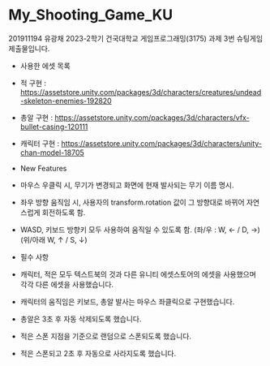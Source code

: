 # My_Shooting_Game_KU
201911194 유광채
 2023-2학기 건국대학교 게임프로그래밍(3175) 과제 3번 슈팅게임 제출물입니다.

- 사용한 에셋 목록
- 적 구현 : https://assetstore.unity.com/packages/3d/characters/creatures/undead-skeleton-enemies-192820
- 총알 구현 : https://assetstore.unity.com/packages/3d/characters/vfx-bullet-casing-120111
- 캐릭터 구현 : https://assetstore.unity.com/packages/3d/characters/unity-chan-model-18705

- New Features
- 마우스 우클릭 시, 무기가 변경되고 화면에 현재 발사되는 무기 이름 명시.
- 좌우 방향 움직임 시, 사용자의 transform.rotation 값이 그 방향대로 바뀌어 자연스럽게 회전하도록 함.
- WASD, 키보드 방향키 모두 사용하여 움직일 수 있도록 함. (좌/우 : W, ← / D, →) (위/아래 W, ↑ / S, ↓)

- 필수 사항
- 캐릭터, 적은 모두 텍스트북의 것과 다른 유니티 에셋스토어의 에셋을 사용했으며 각각 다른 에셋을 사용했습니다.
- 캐릭터의 움직임은 키보드, 총알 발사는 마우스 좌클릭으로 구현했습니다.
- 총알은 3초 후 자동 삭제되도록 했습니다.
- 적은 스폰 지점을 기준으로 랜덤으로 스폰되도록 했습니다.
- 적은 스폰되고 2초 후 자동으로 사라지도록 했습니다. 

